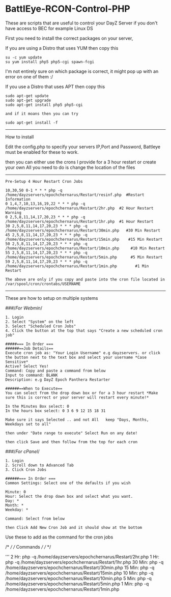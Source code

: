 BattlEye-RCON-Control-PHP
=========================

These are scripts that are useful to control your DayZ Server if you don't have access to BEC for example Linux DS

First you need to install the correct packages on your server, 

If you are using a Distro that uses YUM then copy this

``` 
su -c yum update
su yum install php5 php5-cgi spawn-fcgi
```
I'm not entirely sure on which package is correct, it might pop up with an error on one of them :/

If you use a Distro that uses APT then copy this

```
sudo apt-get update
sudo apt-get upgrade
sudo apt-get install php5 php5-cgi

and if it moans then you can try

sudo apt-get install -f 
```

***

How to install

Edit the config.php to specify your servers IP,Port and Password, Battleye must be enabled for these to work.

then you can either use the crons I provide for a 3 hour restart or create your own All you need to do is change the location of the files 

***
```
Pre-Setup 4 Hour Restart Cron Jobs

10,30,50 0-1 * * * php -q /home/dayzservers/epochchernarus/Restart/resinf.php  #Restart Information
0 1,4,7,10,13,16,19,22 * * * php -q /home/dayzservers/epochchernarus/Restart/2hr.php  #2 Hour Restart Warning
0 2,5,8,11,14,17,20,23 * * * php -q /home/dayzservers/epochchernarus/Restart/1hr.php  #1 Hour Restart
30 2,5,8,11,14,17,20,23 * * * php -q /home/dayzservers/epochchernarus/Restart/30min.php   #30 Min Restart
45 2,5,8,11,14,17,20,23 * * * php -q /home/dayzservers/epochchernarus/Restart/15min.php    #15 Min Restart
50 2,5,8,11,14,17,20,23 * * * php -q /home/dayzservers/epochchernarus/Restart/10min.php     #10 Min Restart
55 2,5,8,11,14,17,20,23 * * * php -q /home/dayzservers/epochchernarus/Restart/5min.php      #5 Min Restart
59 2,5,8,11,14,17,20,23 * * * php -q /home/dayzservers/epochchernarus/Restart/1min.php        #1 Min Restart

The above are only if you copy and paste into the cron file located in /var/spool/cron/crontabs/USERNAME
```

***
These are how to setup on multiple systems 

###/*For Webmin*/
```
1. Login
2. Select "System" on the left
3. Select "Scheduled Cron Jobs"
4. Click the button at the top that says "Create a new scheduled cron job"

#####=== In Order ===
######==Job Details==
Execute cron job as: "Your Login Username" e.g dayzservers. or click the button next to the text box and select your username *Case Sensitive*
Active? Select Yes!
Command: Copy and paste a command from below
Input to command: BLANK
Description: e.g DayZ Epoch Panthera Restarter

######==When to Execute==
You can select from the drop down box or for a 3 hour restart *Make sure this is correct or your server will restart every minute!*

In the Minutes Box select: 0 
In the hours box select: 0 3 6 9 12 15 18 31 

Make sure it says Selected .. and not All   keep "Days, Months, Weekdays set to all"

then under "Date range to execute" Select Run on any date!

then click Save and then follow from the top for each cron
```
###/*For cPanel*/
```
1. Login
2. Scroll down to Advanced Tab
3. Click Cron Jobs

######=== In Order ===
Common Settings: Select one of the defaults if you wish

Minute: 0
Hour: Select the drop down box and select what you want.
Day: *
Month: *
Weekday: *
 
Command: Select from below

then Click Add New Cron Job and it should show at the bottom
```

Use these to add as the command for the cron jobs 

/*			       */
/* Commands */
/*			       */

'''
 2 Hr: php -q /home/dayzservers/epochchernarus/Restart/2hr.php
 1 Hr: php -q /home/dayzservers/epochchernarus/Restart/1hr.php
 30 Min: php -q /home/dayzservers/epochchernarus/Restart/30min.php
 15 Min: php -q /home/dayzservers/epochchernarus/Restart/15min.php
 10 Min: php -q /home/dayzservers/epochchernarus/Restart/10min.php
 5 Min: php -q /home/dayzservers/epochchernarus/Restart/5min.php
 1 Min: php -q /home/dayzservers/epochchernarus/Restart/1min.php
```
